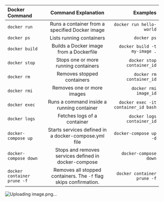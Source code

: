 | **Docker Command**          |                      **Command Explanation**                      |                        **Examples** |
| :-------------------------- | :---------------------------------------------------------------: | ----------------------------------: |
| `docker run`                |          Runs a container from a specified Docker image           |            `docker run hello-world` |
| `docker ps`                 |                     Lists running containers                      |                         `docker ps` |
| `docker build`              |              Builds a Docker image from a Dockerfile              |        `docker build -t my-image .` |
| `docker stop`               |               Stops one or more running containers                |          `docker stop container_id` |
| `docker rm`                 |                    Removes stopped containers                     |            `docker rm container_id` |
| `docker rmi`                |                    Removes one or more images                     |               `docker rmi image_id` |
| `docker exec`               |             Runs a command inside a running container             | `docker exec -it container_id bash` |
| `docker logs`               |                    Fetches logs of a container                    |          `docker logs container_id` |
| `docker-compose up`         |       Starts services defined in a docker-compose.yml file        |              `docker-compose up -d` |
| `docker-compose down`       |       Stops and removes services defined in docker-compose        |               `docker-compose down` |
| `docker container prune -f` | Removes all stopped containers. The `-f` flag skips confirmation. |         `docker container prune -f` |



![Uploading image.png…]()
